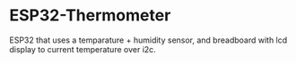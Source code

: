 # ESP32-Thermometer
ESP32 that uses a temparature + humidity sensor, and breadboard with lcd display to current temperature over i2c.
